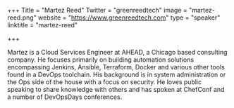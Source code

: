 +++
Title = "Martez Reed"
Twitter = "greenreedtech"
image = "martez-reed.png"
website = "https://www.greenreedtech.com"
type = "speaker"
linktitle = "martez-reed"

+++

Martez is a Cloud Services Engineer at AHEAD, a Chicago based consulting
company. He focuses primarily on building automation solutions
encompassing Jenkins, Ansible, Terraform, Docker and various other tools
found in a DevOps toolchain. His background is in system administration
or the Ops side of the house with a focus on security. He loves public
speaking to share knowledge with others and has spoken at ChefConf and a
number of DevOpsDays conferences.
